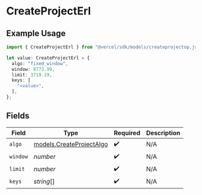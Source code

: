 # CreateProjectErl

## Example Usage

```typescript
import { CreateProjectErl } from "@vercel/sdk/models/createprojectop.js";

let value: CreateProjectErl = {
  algo: "fixed_window",
  window: 8773.99,
  limit: 3719.19,
  keys: [
    "<value>",
  ],
};
```

## Fields

| Field                                                      | Type                                                       | Required                                                   | Description                                                |
| ---------------------------------------------------------- | ---------------------------------------------------------- | ---------------------------------------------------------- | ---------------------------------------------------------- |
| `algo`                                                     | [models.CreateProjectAlgo](../models/createprojectalgo.md) | :heavy_check_mark:                                         | N/A                                                        |
| `window`                                                   | *number*                                                   | :heavy_check_mark:                                         | N/A                                                        |
| `limit`                                                    | *number*                                                   | :heavy_check_mark:                                         | N/A                                                        |
| `keys`                                                     | *string*[]                                                 | :heavy_check_mark:                                         | N/A                                                        |